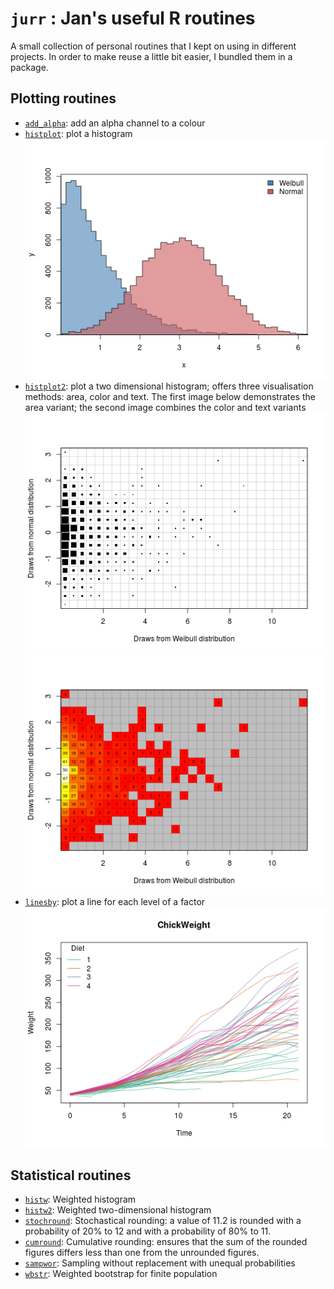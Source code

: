 `jurr` : Jan's useful R routines
================================

A small collection of personal routines that I kept on using in different 
projects. In order to make reuse a little bit easier, I bundled them in a 
package. 


Plotting routines
-----------------

- [`add_alpha`](https://github.com/djvanderlaan/jurr/blob/master/jurr/R/plot_var.R): 
  add an alpha channel to a colour
- [`histplot`](https://github.com/djvanderlaan/jurr/blob/master/jurr/R/histplot.R): 
  plot a histogram   
  ![histplot example](http://github.com/djvanderlaan/jurr/raw/master/examples/histplot.png)
- [`histplot2`](https://github.com/djvanderlaan/jurr/blob/master/jurr/R/histplot.R): 
  plot a two dimensional histogram; offers three visualisation methods: area, 
  color and text. The first image below demonstrates the area variant; the 
  second image combines the color and text variants   
  ![histplot2 example](http://github.com/djvanderlaan/jurr/raw/master/examples/histplot2_area.png)
  ![histplot2 example](http://github.com/djvanderlaan/jurr/raw/master/examples/histplot2_colour.png)
- [`linesby`](https://github.com/djvanderlaan/jurr/blob/master/jurr/R/plot_var.R): 
  plot a line for each level of a factor  
  ![linesby example](http://github.com/djvanderlaan/jurr/raw/master/examples/linesby.png)


Statistical routines
--------------------

- [`histw`](https://github.com/djvanderlaan/jurr/blob/master/jurr/R/histw.R):
  Weighted histogram
- [`histw2`](https://github.com/djvanderlaan/jurr/blob/master/jurr/R/histw.R): 
  Weighted two-dimensional histogram
- [`stochround`](https://github.com/djvanderlaan/jurr/blob/master/jurr/R/sample.R): 
  Stochastical rounding: a value of 11.2 is rounded with a probability of 20%
  to 12 and with a probability of 80% to 11. 
- [`cumround`](https://github.com/djvanderlaan/jurr/blob/master/jurr/R/sample.R): 
  Cumulative rounding: ensures that the sum of the rounded figures differs less
  than one from the unrounded figures.
- [`sampwor`](https://github.com/djvanderlaan/jurr/blob/master/jurr/R/sample.R): 
  Sampling without replacement with unequal probabilities
- [`wbstr`](https://github.com/djvanderlaan/jurr/blob/master/jurr/R/sample.R): 
  Weighted bootstrap for finite population


